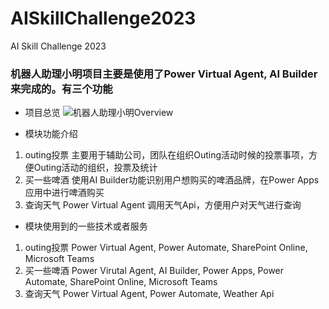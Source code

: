# AISkillChallenge2023
AI Skill Challenge 2023
### 机器人助理小明项目主要是使用了Power Virtual Agent, AI Builder来完成的。有三个功能
- 项目总览
  ![机器人助理小明Overview]("/机器人助理小明Bot.png")

- 模块功能介绍
1. outing投票
   主要用于辅助公司，团队在组织Outing活动时候的投票事项，方便Outing活动的组织，投票及统计
3. 买一些啤酒
   使用AI Builder功能识别用户想购买的啤酒品牌，在Power Apps 应用中进行啤酒购买
5. 查询天气
   Power Virtual Agent 调用天气Api，方便用户对天气进行查询

- 模块使用到的一些技术或者服务
1. outing投票
   Power Virtual Agent, Power Automate, SharePoint Online, Microsoft Teams
3. 买一些啤酒
   Power Virutal Agent, AI Builder, Power Apps, Power Automate, SharePoint Online, Microsoft Teams
5. 查询天气
   Power Virtual Agent, Power Automate, Weather Api		
   
